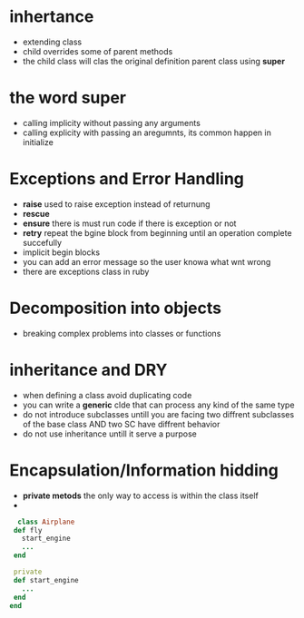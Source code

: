 # inhertance 
 * extending class 
 * child overrides some of parent methods
 * the child class will clas the original definition parent class using **super** 
# the word super 
 * calling implicity without passing any arguments 
 * calling explicity with passing an aregumnts, its common happen in initialize 

# Exceptions and Error Handling 
 * **raise** used to raise exception instead of returnung 
 * **rescue**  
 * **ensure** there is must run code if there is exception or not
 * **retry** repeat the bgine block from beginning until an operation complete succefully 
 * implicit begin blocks 
 * you can add an error message so the user knowa what wnt wrong 
 * there are exceptions class in ruby 

# Decomposition into objects
 * breaking complex problems into classes or functions 

# inheritance and DRY 
 * when defining a class avoid duplicating code 
 * you can write a **generic** clde that can process any kind of the same type 
 * do not introduce subclasses untill you are facing two diffrent subclasses of the base class AND two SC have diffrent behavior 
 * do not use inheritance untill it serve a purpose


# Encapsulation/Information hidding 
 * **private metods** the only way to access is within the class itself
 *  
 ```ruby 
   class Airplane
  def fly
    start_engine
    ...
  end

  private
  def start_engine
    ...
  end
end
 ```
